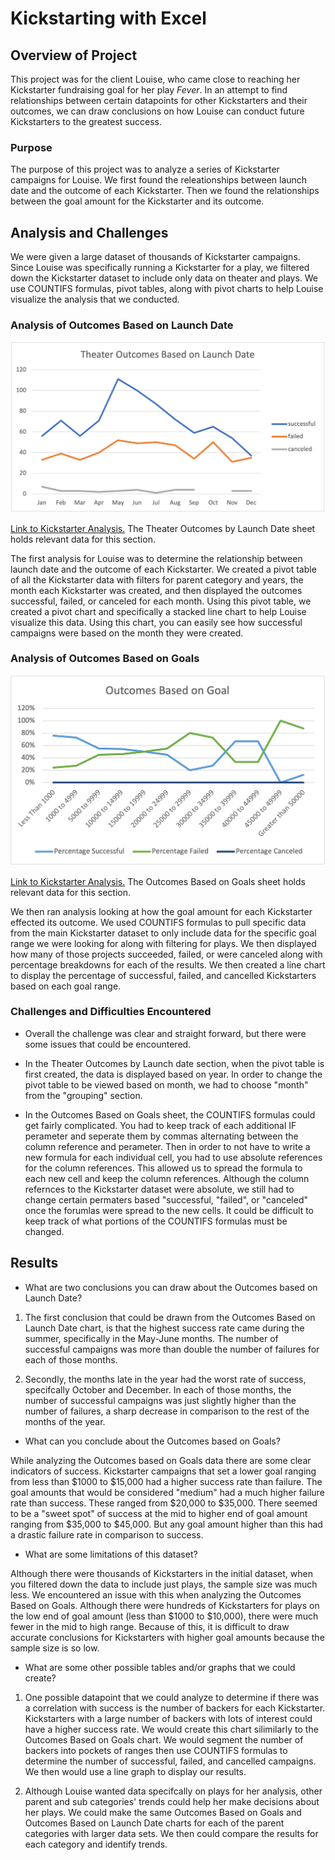 # Kickstarting with Excel

## Overview of Project

This project was for the client Louise, who came close to reaching her Kickstarter fundraising goal for her play *Fever*. In an attempt to find relationships between certain datapoints for other Kickstarters and their outcomes, we can draw conclusions on how Louise can conduct future Kickstarters to the greatest success.

### Purpose

The purpose of this project was to analyze a series of Kickstarter campaigns for Louise. We first found the releationships between launch date and the outcome of each Kickstarter. Then we found the relationships between the goal amount for the Kickstarter and its outcome.

## Analysis and Challenges

We were given a large dataset of thousands of Kickstarter campaigns. Since Louise was specifically running a Kickstarter for a play, we filtered down the Kickstarter dataset to include only data on theater and plays. We use COUNTIFS formulas, pivot tables, along with pivot charts to help Louise visualize the analysis that we conducted. 

### Analysis of Outcomes Based on Launch Date

![Theater_Outcomes_vs_Launch](resources/Theater_Outcomes_vs_Launch.png)

[Link to Kickstarter Analysis.](https://github.com/SeanDraper/kickstarter-analysis/blob/main/Kickstarter_Challenge.xlsx) The Theater Outcomes by Launch Date sheet holds relevant data for this section.

The first analysis for Louise was to determine the relationship between launch date and the outcome of each Kickstarter. We created a pivot table of all the Kickstarter data with filters for parent category and years, the month each Kickstarter was created, and then displayed the outcomes successful, failed, or canceled for each month. Using this pivot table, we created a pivot chart and specifically a stacked line chart to help Louise visualize this data. Using this chart, you can easily see how successful campaigns were based on the month they were created.

### Analysis of Outcomes Based on Goals

![Outcomes_vs_Goals](resources/Outcomes_vs_Goals.png)

[Link to Kickstarter Analysis.](https://github.com/SeanDraper/kickstarter-analysis/blob/main/Kickstarter_Challenge.xlsx) The Outcomes Based on Goals sheet holds relevant data for this section.

We then ran analysis looking at how the goal amount for each Kickstarter effected its outcome. We used COUNTIFS formulas to pull specific data from the main Kickstarter dataset to only include data for the specific goal range we were looking for along with filtering for plays. We then displayed how many of those projects succeeded, failed, or were canceled along with percentage breakdowns for each of the results. We then created a line chart to display the percentage of successful, failed, and cancelled Kickstarters based on each goal range.

### Challenges and Difficulties Encountered

- Overall the challenge was clear and straight forward, but there were some issues that could be encountered. 

- In the Theater Outcomes by Launch date section, when the pivot table is first created, the data is displayed based on year. In order to change the pivot table to be viewed based on month, we had to choose "month" from the "grouping" section. 

- In the Outcomes Based on Goals sheet, the COUNTIFS formulas could get fairly complicated. You had to keep track of each additional IF perameter and seperate them by commas alternating between the column reference and perameter. Then in order to not have to write a new formula for each individual cell, you had to use absolute references for the column references. This allowed us to spread the formula to each new cell and keep the column references. Although the column refernces to the Kickstarter dataset were absolute, we still had to change certain permaters based "successful, "failed", or "canceled" once the forumlas were spread to the new cells. It could be difficult to keep track of what portions of the COUNTIFS formulas must be changed.


## Results

- What are two conclusions you can draw about the Outcomes based on Launch Date?

1. The first conclusion that could be drawn from the Outcomes Based on Launch Date chart, is that the highest success rate came during the summer, specifically in the May-June months. The number of successful campaigns was more than double the number of failures for each of those months.

2. Secondly, the months late in the year had the worst rate of success, specifcally October and December. In each of those months, the number of successful campaigns was just slightly higher than the number of failures, a sharp decrease in comparison to the rest of the months of the year.

- What can you conclude about the Outcomes based on Goals?

While analyzing the Outcomes based on Goals data there are some clear indicators of success. Kickstarter campaigns that set a lower goal ranging from less than $1000 to $15,000 had a higher success rate than failure. The goal amounts that would be considered "medium" had a much higher failure rate than success. These ranged from $20,000 to $35,000. There seemed to be a "sweet spot" of success at the mid to higher end of goal amount ranging from $35,000 to $45,000. But any goal amount higher than this had a drastic failure rate in comparison to success.

- What are some limitations of this dataset?

Although there were thousands of Kickstarters in the initial dataset, when you filtered down the data to include just plays, the sample size was much less. We encountered an issue with this when analyzing the Outcomes Based on Goals. Although there were hundreds of Kickstarters for plays on the low end of goal amount (less than $1000 to $10,000), there were much fewer in the mid to high range. Because of this, it is difficult to draw accurate conclusions for Kickstarters with higher goal amounts because the sample size is so low.

- What are some other possible tables and/or graphs that we could create?

1. One possible datapoint that we could analyze to determine if there was a correlation with success is the number of backers for each Kickstarter. Kickstarters with a large number of backers with lots of interest could have a higher success rate. We would create this chart silimilarly to the Outcomes Based on Goals chart. We would segment the number of backers into pockets of ranges then use COUNTIFS formulas to determine the number of successful, failed, and cancelled campaigns. We then would use a line graph to display our results.

2. Although Louise wanted data specifcally on plays for her analysis, other parent and sub categories' trends could help her make decisions about her plays. We could make the same Outcomes Based on Goals and Outcomes Based on Launch Date charts for each of the parent categories with larger data sets. We then could compare the results for each category and identify trends.
